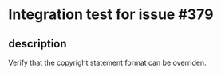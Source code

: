 # Integration test for issue #379

## description

Verify that the copyright statement format can be overriden.